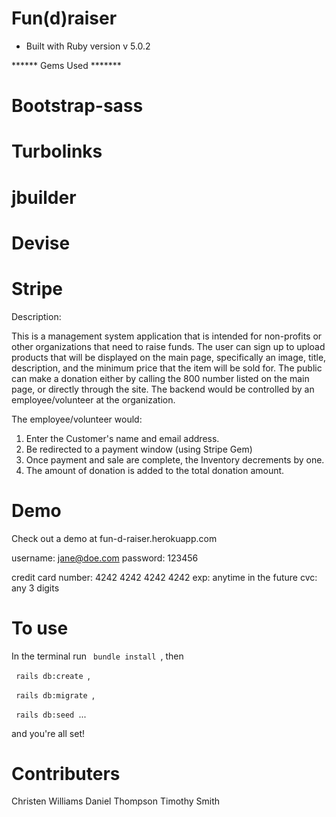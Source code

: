 # Fun(d)raiser

* Built with Ruby version v 5.0.2

****** Gems Used *******
# Bootstrap-sass
# Turbolinks
# jbuilder
# Devise
# Stripe

Description:

This is a management system application that is intended for non-profits or other organizations that need to raise funds.  The user can sign up to upload products that will be displayed on the main page, specifically an image, title, description, and the minimum price that the item will be sold for.  The public can make a donation either by calling the 800 number listed on the main page, or directly through the site.  The backend would be controlled by an employee/volunteer at the organization.

The employee/volunteer would:

1. Enter the Customer's name and email address.
2. Be redirected to a payment window (using Stripe Gem)
3. Once payment and sale are complete, the Inventory decrements by one.
4. The amount of donation is added to the total donation amount.


# Demo

Check out a demo at fun-d-raiser.herokuapp.com

username: jane@doe.com
password: 123456

credit card number: 4242 4242 4242 4242
exp: anytime in the future
cvc: any 3 digits

# To use

In the terminal run <code> bundle install </code>, then

<code> rails db:create </code>,

<code> rails db:migrate </code>,

<code> rails db:seed </code>...

and you're all set!

# Contributers

Christen Williams
Daniel Thompson
Timothy Smith

